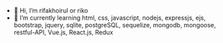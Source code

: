 - 👋 Hi, I’m rifakhoirul or riko
- 🌱 I’m currently learning html, css, javascript, nodejs, expressjs, ejs, bootstrap, jquery, sqlite, postgreSQL, sequelize, mongodb, mongoose, restful-API, Vue.js, React.js, Redux

<!---
rifakhoirul/rifakhoirul is a ✨ special ✨ repository because its `README.md` (this file) appears on your GitHub profile.
You can click the Preview link to take a look at your changes.
--->
